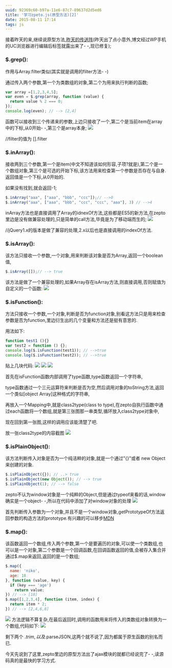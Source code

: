 ```yaml
---
uuid: 92369c60-b97a-11e6-87c7-89637d2d5ed6
title: '学习zpeto.js(原型方法)[2]'
date: 2015-08-11 17:14
tags: js
---
```

 
接着昨天的来,继续说原型方法,[昨天的传送阵](http://www.cnblogs.com/jiasm/p/4718610.html)(昨天出了点小意外,博文经过WP手机的UC浏览器进行编辑后标签就露出来了- -,现已修复);

### $.grep():

作用与Array.filter类似(其实就是调用的filter方法- -)

通过传入两个参数,第一个为类数组的对象,第二个为用来执行判断的函数;
<!-- more -->

```javascript
var array =[1,2,3,4,5];
var even = $.grep(array, function (value) {
  return value % 2 === 0;
});
console.log(even); // --> [2,4]
```

函数可以接收到三个传递来的参数,上边只接收了一个,第二个是当前item在array中的下标,从0开始- -,第三个是array本身;
![](/images/learning-zepto-js-prototype-second/screen-shot-1.png)

//filter的值为 [].filter

### $.inArray():

接收两到三个参数,第一个是item(中文不知道该如何形容,子项?就是),第二个是一个数组对象,第三个是可选的开始下标,该方法用来检查第一个参数是否存在与自身.返回值是一个下标,从0开始的.

如果没有找到,就会返回-1;

```javascript
$.inArray("aaa", ["aaa", "bbb", "ccc"]);// -->0
$.inArray("aaa", ["aaa", "bbb", "ccc", "ccc", "aaa"], 3) // -->4
```

inArray方法也是直接调用了Array的idnexOf方法,这些都是ES5的新方法,在zepto里边是没有做兼容处理的,只是简单的call方法,毕竟是为了移动端而生的;
![](/images/learning-zepto-js-prototype-second/screen-shot-2.png)

//jQuery1.x的版本是做了兼容的处理,2.x以后也是直接调用的indexOf方法.

### $.isArray():

该方法只接收一个参数,一个对象,用来判断该对象是否为Array,返回一个boolean值,

```javascript
$.isArray([]);// --> true
```

该方法是做了一个兼容处理的,如果Array存在isArray方法,则直接调用,否则赋值为自定义的一个函数:
![](/images/learning-zepto-js-prototype-second/screen-shot-3.png)

### $.isFunction():

方法只接收一个参数,一个对象,判断是否为function对象,别看这方法只是用来检查参数是否为function,里边衍生出的几个变量和方法还是挺有意思的.

用法如下:

```javascript
function test1 (){}
var test2 = function () {};
console.log($.isFunction(test1)); // -->true
console.log($.isFunction(test2)); // -->true
```
贴上几块代码:
![](/images/learning-zepto-js-prototype-second/screen-shot-4.png)
![](/images/learning-zepto-js-prototype-second/screen-shot-5.png)
![](/images/learning-zepto-js-prototype-second/screen-shot-6.png)

首先在isFunction函数内部调用了type函数,type函数返回一个字符串,

type函数通过一个三元运算符来判断是否为空,然后调用对象的toString方法,返回一个类似[object Array]这种格式的字符串,

再放入一个Mapping中,就是class2type(class to type),在zepto自执行函数中通过each函数将一个数组,就是第三张图那一串类型,循环放入class2type对象中,

现在回到第一张图,这样的调用应该能清楚了吧.

放一张class2type的内容截图
![](/images/learning-zepto-js-prototype-second/screen-shot-7.png)

### $.isPlainObject():

该方法判断传入对象是否为一个纯洁粹的对象,就是一个通过"{}"或者 new Object 来创建的对象.

```javascript
$.isPlainObject({}); // ..> true
$.isPlainObject(new Object()); // --> true
$.isPlainObject(1); // --> false
```

zepto不认为window对象是一个纯粹的Object,但是通过typeof来看的话,window确实是一个object- -,所以在代码中添加了对window对象的处理
![](/images/learning-zepto-js-prototype-second/screen-shot-8.png)

首先判断传入参数为一个对象,并且不是一个window对象,getPrototypeOf方法返回参数的构造方法的prototype.有兴趣的可以移步[MDN](https://developer.mozilla.org/zh-CN/docs/Web/JavaScript/Reference/Global_Objects/Object/GetPrototypeOf)

### $.map():

该函数返回一个数组,传入两个参数,第一个是要遍历的对象,可以使一个类数组,也可以是一个对象,第二个参数是一个回调函数,在回调函数返回的值,会被存入集合并通过$.map来返回,返回的是一个数组;

```javascript
$.map({
  name: 'niko',
  age: 18
}, function (value, key) {
  if (key === 'age')
    return value;
}) // --> [18]
$.map([1,2,3,4], function (item, index) {
  return item * 2;
}) // --> [2,4,6,8]
```
![](/images/learning-zepto-js-prototype-second/screen-shot-9.png)
方法逻辑不算复杂,在最后返回时,调用的函数用来将传入的类数组对象转换为一个数组,代码如下:
![](/images/learning-zepto-js-prototype-second/screen-shot-10.png)

剩下两个 $.trim,以及$.parseJSON,这两个就不说了,因为都属于原生函数的别名而已.

今天先说到了这里,zepto里边的原型方法出了ajax模块的就都已经说完了- -,读源码真的是最快的学习方式.
